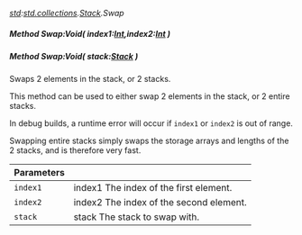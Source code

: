 _[std](../../modules/std/std-module.md):[std.collections](../../modules/std/std-collections.md).[Stack<T>](../../modules/std/std-collections-stack.md).Swap_
##### Method Swap:Void( index1:[Int](../../modules/wonkey/wonkey-types-int.md),index2:[Int](../../modules/wonkey/wonkey-types-int.md) )
##### Method Swap:Void( stack:[Stack](../../modules/std/std-collections-stack.md)<T> )
Swaps 2 elements in the stack, or 2 stacks.

This method can be used to either swap 2 elements in the stack, or 2 entire stacks.

In debug builds, a runtime error will occur if `index1` or `index2` is out of range.

Swapping entire stacks simply swaps the storage arrays and lengths of the 2 stacks, and is therefore very fast.

| Parameters |    |
|:-----------|:---|
| `index1` | index1 The index of the first element. |
| `index2` | index2 The index of the second element. |
| `stack` | stack The stack to swap with. |
